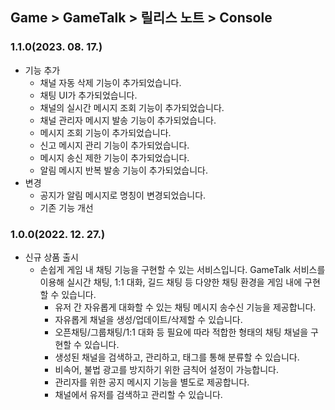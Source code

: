 ## Game > GameTalk > 릴리스 노트 > Console

### 1.1.0(2023. 08. 17.)

* 기능 추가
    * 채널 자동 삭제 기능이 추가되었습니다.
    * 채팅 UI가 추가되었습니다.
    * 채널의 실시간 메시지 조회 기능이 추가되었습니다.
    * 채널 관리자 메시지 발송 기능이 추가되었습니다.
    * 메시지 조회 기능이 추가되었습니다.
    * 신고 메시지 관리 기능이 추가되었습니다.
    * 메시지 송신 제한 기능이 추가되었습니다.
    * 알림 메시지 반복 발송 기능이 추가되었습니다.
* 변경
    * 공지가 알림 메시지로 명칭이 변경되었습니다.
    * 기존 기능 개선
        
### 1.0.0(2022. 12. 27.)

* 신규 상품 출시
  * 손쉽게 게임 내 채팅 기능을 구현할 수 있는 서비스입니다. GameTalk 서비스를 이용해 실시간 채팅, 1:1 대화, 길드 채팅 등 다양한 채팅 환경을 게임 내에 구현할 수 있습니다.
    * 유저 간 자유롭게 대화할 수 있는 채팅 메시지 송수신 기능을 제공합니다.
    * 자유롭게 채널을 생성/업데이트/삭제할 수 있습니다.
    * 오픈채팅/그룹채팅/1:1 대화 등 필요에 따라 적합한 형태의 채팅 채널을 구현할 수 있습니다.
    * 생성된 채널을 검색하고, 관리하고, 태그를 통해 분류할 수 있습니다.
    * 비속어, 불법 광고를 방지하기 위한 금칙어 설정이 가능합니다.
    * 관리자를 위한 공지 메시지 기능을 별도로 제공합니다.
    * 채널에서 유저를 검색하고 관리할 수 있습니다.